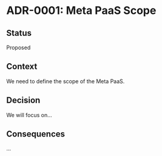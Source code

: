 # ADR-0001: Meta PaaS Scope

## Status

Proposed

## Context

We need to define the scope of the Meta PaaS.

## Decision

We will focus on...

## Consequences

...